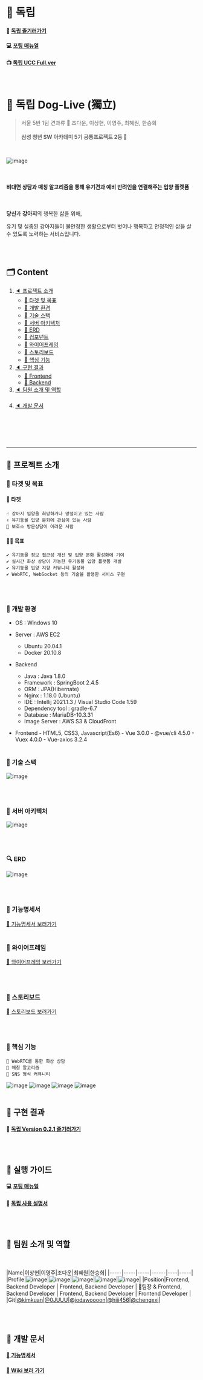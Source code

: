 # 📢 독립

#### 🔗 [독립 즐기러가기](https://doglive.co.kr)

#### 💻 [포팅 매뉴얼](https://github.com/2021-Dog-Live/Dog-Live/blob/main/%EB%8F%85%EB%A6%BD_%EB%B9%8C%EB%93%9C%EB%B0%8F%EB%B0%B0%ED%8F%AC_%EA%B0%80%EC%9D%B4%EB%93%9C.md)

#### 📺 [독립 UCC Full.ver](https://www.youtube.com/watch?v=0WWNJ1AWsgQ&t=7s)


<br>

# 🐶 독립 Dog-Live (獨立)

> 서울 5반 1팀 견과류 🥜 조다운, 이상현, 이영주, 최혜원, 한승희 <br>
> <br>
> <b> 삼성 청년 SW 아카데미 5기 공통프로젝트 2등 🥈 </b>

<br>

![image](https://user-images.githubusercontent.com/61124319/130741327-74d6b5dc-82b0-45e4-847b-d973818b305c.png)

<br>

#### 비대면 상담과 매칭 알고리즘을 통해 유기견과 예비 반려인을 연결해주는 입양 플랫폼

<br>

**당신**과 **강아지**의 행복한 삶을 위해,

유기 및 실종된 강아지들이 불안정한 생활으로부터 벗어나 행복하고 안정적인 삶을 살 수 있도록 노력하는 서비스입니다.

<br><br>

## 🗂 Content

1. [🔈 프로젝트 소개](#-프로젝트-소개)
   <br>
   - [📑 타겟 및 목표](#-타겟-및-목표)
   - [📑 개발 환경](#-개발-환경)
   - [📑 기술 스택](#-기술-스택)
   - [📑 서버 아키텍처](#-서버-아키텍처)
   - [📑 ERD](#-erd)
   - [📑 컴포넌트](#-컴포넌트)
   - [📑 와이어프레임](#-와이어프레임)
   - [📑 스토리보드](#-스토리보드)
   - [📑 핵심 기능](#-핵심-기능)
     <br>
2. [🔈 구현 결과](#-구현-결과)
   <br>
   - [📑 Frontend](#frontend)
   - [📑 Backend](#backend)
     <br>
3. [🔈 팀원 소개 및 역할](#-팀원-소개-및-역할)
   <br><br>
4. [🔈 개발 문서](#-개발-문서)

<br><br><br><br>

---

## 🥜 프로젝트 소개

### 🔔 타겟 및 목표

#### 🧿 타겟

    ☝ 강아지 입양을 희망하거나 망설이고 있는 사람
    ✌ 유기동물 입양 문화에 관심이 있는 사람
    🤟 보호소 방문상담이 어려운 사람

#### 🏃‍♀️ 목표

    ✔ 유기동물 정보 접근성 개선 및 입양 문화 활성화에 기여
    ✔ 실시간 화상 상담이 가능한 유기동물 입양 플랫폼 개발
    ✔ 유기동물 입양 지향 커뮤니티 활성화
    ✔ WebRTC, WebSocket 등의 기술을 활용한 서비스 구현

<br><br>

### 🔨 개발 환경

- OS : Windows 10

- Server : AWS EC2

  - Ubuntu 20.04.1
  - Docker 20.10.8

- Backend

  - Java : Java 1.8.0
  - Framework : SpringBoot 2.4.5
  - ORM : JPA(Hibernate)
  - Nginx : 1.18.0 (Ubuntu)
  - IDE : Intellij 2021.1.3 / Visual Studio Code 1.59
  - Dependency tool : gradle-6.7
  - Database : MariaDB-10.3.31
  - Image Server : AWS S3 & CloudFront

- Frontend - HTML5, CSS3, Javascript(Es6) - Vue 3.0.0 - @vue/cli 4.5.0 - Vuex 4.0.0 - Vue-axios 3.2.4
  <br><br>

### 🔨 기술 스택

![image](https://user-images.githubusercontent.com/61124319/130740383-42a5b8a7-e59c-4da1-bbf5-96447d38937d.png)

<br><br>

### 🎈 서버 아키텍처

![image](https://user-images.githubusercontent.com/61124319/130740427-5ed3f8c8-31d6-4709-89e0-c35eff808766.png)

<br><br>

### 🔍 ERD

![image](https://user-images.githubusercontent.com/61124319/130740501-ef191746-8396-4e49-8323-f10ca85a0923.png)

<br><br>

### 💌 기능명세서

[📁 기능명세서 보러가기](https://www.notion.so/ssafyseoul5-1/b41fb130e68846e9981052ba6777def4)
<br><br>

### 🎨 와이어프레임

[📁 와이어프레임 보러가기](https://lab.ssafy.com/s05-webmobile1-sub3/S05P13A501/-/tree/release-0.2.0/documents/Wireframe)

<br><br>

### 📖 스토리보드

[📁 스토리보드 보러가기](https://lab.ssafy.com/s05-webmobile1-sub3/S05P13A501/-/blob/release-0.2.0/documents/Storyboard/DogLive_%EC%8A%A4%ED%86%A0%EB%A6%AC%EB%B3%B4%EB%93%9C.pdf)

<br><br>

### 💎 핵심 기능

    🔑 WebRTC를 통한 화상 상담
    🔑 매칭 알고리즘
    🔑 SNS 형식 커뮤니티

![image](https://user-images.githubusercontent.com/61124319/130740586-ac100504-4151-4582-bd65-ccbdc6d6ee33.png)
![image](https://user-images.githubusercontent.com/61124319/130740609-16492586-e5ee-40d0-bcec-4be27b6f376a.png)
![image](https://user-images.githubusercontent.com/61124319/130740632-3264b5fd-7d08-448d-8fba-378405caebae.png)
![image](https://user-images.githubusercontent.com/61124319/130740654-de537f49-ac58-4e32-b108-6e9a2cad6677.png)
<br><br>

## 🥜 구현 결과

#### 🔗 [독립 Version 0.2.1 즐기러가기](http://i5a501.p.ssafy.io/)

<br><br>

## 🥜 실행 가이드

#### 💻 [포팅 매뉴얼](https://lab.ssafy.com/s05-webmobile1-sub3/S05P13A501/-/blob/release-0.2.0/exec/%ED%8F%AC%ED%8C%85_%EB%A7%A4%EB%89%B4%EC%96%BC.md)

#### 💛 [독립 사용 설명서](<https://lab.ssafy.com/s05-webmobile1-sub3/S05P13A501/-/blob/release-0.2.0/exec/A501_%EB%8F%85%EB%A6%BD_%EC%82%AC%EC%9A%A9_%EC%84%A4%EB%AA%85%EC%84%9C(%EC%8B%9C%EB%82%98%EB%A6%AC%EC%98%A4).md>)

<br><br>

## 🥜 팀원 소개 및 역할

<br><br>
|Name|이상현|이영주|조다운|최혜원|한승희|
|-----|-----|-----|------|----|-----|
|Profile|![image](https://user-images.githubusercontent.com/61124319/130740694-34f9a3e5-f742-41cb-b752-c76f422b1d61.png)|![image](https://user-images.githubusercontent.com/61124319/130740722-616db638-688c-4196-959e-fe22a472dc3e.png)|![image](https://user-images.githubusercontent.com/61124319/130740752-b0009eb0-0b37-4ca9-a73b-af4546a638f0.png)|![image](https://user-images.githubusercontent.com/61124319/130740778-f09b08db-8b53-4766-8c70-aa3b350d284d.png)|![image](https://user-images.githubusercontent.com/61124319/130740827-ab576311-288f-46e4-bf53-9ef398ce8b53.png)|
|Position|Frontend, Backend Developer | Frontend, Backend Developer | 👑팀장 & Frontend, Backend Developer | Frontend, Backend Developer | Frontend Developer |
|Git|[@kimkuan](https://github.com/kimkuan)|[@0JUUU](https://github.com/0JUUU)|[@jodawoooon](https://github.com/jodawoooon)|[@hiii456](https://github.com/hiii456)|[@chengxxi](https://github.com/chengxxi)|

<br><br>

## 🥜 개발 문서

#### [ 🧾 기능명세서 ](https://lab.ssafy.com/s05-webmobile1-sub3/S05P13A501/-/blob/master/documents/function/DogLive_%EA%B8%B0%EB%8A%A5%EB%AA%85%EC%84%B8%EC%84%9C.pdf)

#### [ 📑 Wiki 보러 가기 ](https://lab.ssafy.com/s05-webmobile1-sub3/S05P13A501/-/wikis/home)

<br><br><br><br>

